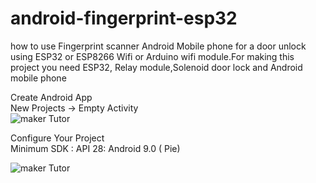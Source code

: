 # android-fingerprint-esp32
how to use Fingerprint scanner Android Mobile phone for a door unlock using ESP32 or ESP8266 Wifi or Arduino wifi module.For making this project you need ESP32, Relay module,Solenoid door lock and Android mobile phone

Create Android App <br>
New Projects -> Empty Activity <br>
![maker Tutor](https://1.bp.blogspot.com/-gsUyGJEfXOg/XnCTcwE7QQI/AAAAAAABcdg/efhNZ9ldd2I_qlscIkhKkHQUSt7gv3L6QCNcBGAsYHQ/s400/Screen%2BShot%2B2563-03-17%2Bat%2B16.01.16.png)

Configure Your Project <br>
Minimum SDK : API 28: Android 9.0 ( Pie) <br>

![maker Tutor](https://1.bp.blogspot.com/-UBwCj2UCNlY/XnCTc3oLy6I/AAAAAAABcdk/PYZ5CmJRcHo2dldu8DYqRt8vKVY-JvJcQCNcBGAsYHQ/s400/Screen%2BShot%2B2563-03-17%2Bat%2B16.01.41.png)
